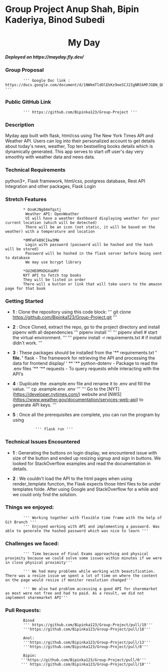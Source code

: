 # Group Project Anup Shah, Bipin Kaderiya, Binod Subedi

<h1 align = "center" > My Day </h1>

<h5 target = "_blank"> Deployed on https://mayday.fly.dev/ </h5>

### Group Proposal 
            ''' Google Doc link : https://docs.google.com/document/d/1NWkmTldOlEkKz9oeSCJ2IgNRSkMFJGBN_Q0vxiUz6HQ/edit# '''

### Public GitHub Link
            ''' https://github.com/Bipinka123/Group-Project '''


### Description
Myday app built with flask, html/css using The New York Times API and Weather API. Users can log into their personalized account to get details about today's news, weather, Top ten bestselling books details which is dynamically generated. This app serves to start off user's day very smoothly with weather data and news data. 

### Technical Requirements
python3+, Flask framework, html/css, postgress database, Rest API Integration and other packages, Flask Login

### Stretch Features 

            * OzoKJNg84mTqstj
             Weather API: OpenWeather
             UI will have a weather dashboard displaying weather for your current location (which will be detected)
             There will be an icon (not static, it will be based on the weather) with a temperature and location
            
            *0MFeFkB9CIkw3MW
             Login with password (password will be hashed and the hash will be stored)
             Password will be hashed in the flask server before being sent to database
             We may use bcrypt library
             
            *GU2HEOMXDGXaURY
            NYT API to fetch top books
            They will be listed in order
            There will a button or link that will take users to the amazon page for that book


### Getting Started

* **1** : Clone the repository using this code block:
                ''' git clone https://github.com/Bipinka123/Group-Project.git '''

* **2** : Once Cloned, extract the repo, go to the project directory and install pipenv with all dependencies
                ''' pipenv install  '''
                ''' pipenv shell   # start the virtual environment. '''
                ''' pipenv install -r requirements.txt # if install didn't work. ''' 

* **3** : These packages should be installed from the '** requirements.txt **' file.
            '** flask - The framework for retrieving the API and processing the data for frontend display/ ' **
            '** python-dotenv - Package to read the  .env files '**
            '** requests - To query requests while interacting with the API's 

* **4** : Duplicate the .example.env file and rename it to .env and fill the value. 
                ''' cp .example.env .env '''
                ''' Go to the [NYT] (https://developer.nytimes.com/) website and [NWS] (https://www.weather.gov/documentation/services-web-api) to generate  API keys. '''

* **5** : Once all the prerequisites are complete, you can run the program by using 

                ''' flask run '''

### Technical Issues Encountered 

* **1** : Generating the buttons on login display, we encountered issue with size of the button and ended up resizing signup and sign in buttons. We looked for StackOverflow examples and read the documentation in details.


* **2** : We couldn't load the API to the html pages when using render_template function, the Flask expects those html files to be under templates folde. After using Google and StackOverflow for a while and we could only find the solution.


### Things we enjoyed:
            ''' Working together with flexible time frame with the help of Git Branch '''
            ''' Enjoyed working with API and implementing a password. Was able to generate the hashed password which was nice to learn '''

### Challenges we faced:
            ''' Time because of Final Exams approaching and physical proximity because we could solve some issues within minutes if we were in close physical proximity'''
            
            ''' We had many problems while working with beautification. There was a resize issue we spent a lot of time on where the content on the page would resize if moniter resolution changed'''
            
            ''' We also had problem accessing a good API for sharemarket as most were not free and had to paid. As a result, we did not implement sharemarket API'''

### Pull Requests:
            
            Binod
            ''' https://github.com/Bipinka123/Group-Project/pull/19'''
            '''https://github.com/Bipinka123/Group-Project/pull/18'''
            
            Anol:
            '''https://github.com/Bipinka123/Group-Project/pull/13'''
            '''https://github.com/Bipinka123/Group-Project/pull/8'''
            
            Bipin:
           '''https://github.com/Bipinka123/Group-Project/pull/6'''
           ''' https://github.com/Bipinka123/Group-Project/pull/10'''
            

